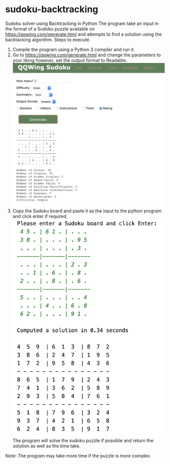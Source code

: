 # sudoku-backtracking
Sudoku solver using Backtracking in Python
The program take an input in the format of a Sudoku puzzle available on https://qqwing.com/generate.html and attempts to find a solution using the backtacking algorithm.
Steps to execute.
1. Compile the program using a Python 3 compiler and run it.
2. Go to https://qqwing.com/generate.html and change the parameters to your liking however, set the output format to Readable.
![SS1](https://github.com/nmdcm/sudoku-backtracking/blob/master/SS1.png)
3. Copy the Sudoku board and paste it as the input to the python program and click enter if required.
![SS2](https://github.com/nmdcm/sudoku-backtracking/blob/master/SS2.png)
The program will solve the sudoku puzzle if possible and return the solution as well as the time take.

Note: The program may take more time if the puzzle is more complex.
